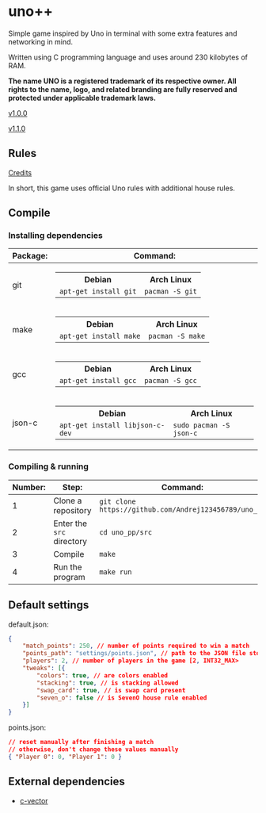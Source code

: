 # uno++
Simple game inspired by Uno in terminal with some extra features and networking in mind.

Written using C programming language and uses around 230 kilobytes of RAM.

**The name UNO is a registered trademark of its respective owner. All rights to the name, logo, and related branding are fully reserved and protected under applicable trademark laws.**

[v1.0.0](https://github.com/Andrej123456789/uno/releases/tag/v1.0.0)

[v1.1.0](https://github.com/Andrej123456789/uno_pp/releases/tag/v1.1.0)

## Rules
[Credits](https://en.wikipedia.org/wiki/Uno_(card_game))

In short, this game uses official Uno rules with additional house rules.

## Compile

### Installing dependencies

| Package: | Command:                                                                                                                                |
| -------- | --------------------------------------------------------------------------------------------------------------------------------------- |
| git      | <table><tr><th>Debian</th><th>Arch Linux</th></tr><td>`apt-get install git`</td><td>`pacman -S git`</td></tr></table>                   |
| make     | <table><tr><th>Debian</th><th>Arch Linux</th></tr><td>`apt-get install make`</td><td>`pacman -S make`</td></tr></table>                 |
| gcc      | <table><tr><th>Debian</th><th>Arch Linux</th></tr><td>`apt-get install gcc`</td><td>`pacman -S gcc`</td></tr></table>                   |
| json-c   | <table><tr><th>Debian</th><th>Arch Linux</th></tr><td>`apt-get install libjson-c-dev`</td><td>`sudo pacman -S json-c`</td></tr></table> |

### Compiling & running

| Number: | Step:                     | Command:                                              |
| ------- | ------------------------- | ----------------------------------------------------- |
| 1       | Clone a repository        | `git clone https://github.com/Andrej123456789/uno_pp` |
| 2       | Enter the `src` directory | `cd uno_pp/src`                                       |
| 3       | Compile                   | `make`                                                |
| 4       | Run the program           | `make run`                                            |

## Default settings
default.json:
```json
{
	"match_points": 250, // number of points required to win a match
	"points_path": "settings/points.json", // path to the JSON file storing points
	"players": 2, // number of players in the game [2, INT32_MAX>
	"tweaks": [{
		"colors": true, // are colors enabled
		"stacking": true, // is stacking allowed
		"swap_card": true, // is swap card present
		"seven_o": false // is SevenO house rule enabled
	}]
}
```

points.json:
```json
// reset manually after finishing a match
// otherwise, don't change these values manually
{ "Player 0": 0, "Player 1": 0 }
```

## External dependencies
- [c-vector](https://github.com/eteran/c-vector)

